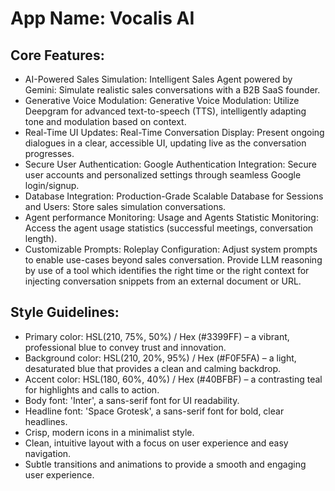 # **App Name**: Vocalis AI

## Core Features:

- AI-Powered Sales Simulation: Intelligent Sales Agent powered by Gemini: Simulate realistic sales conversations with a B2B SaaS founder.
- Generative Voice Modulation: Generative Voice Modulation: Utilize Deepgram for advanced text-to-speech (TTS), intelligently adapting tone and modulation based on context.
- Real-Time UI Updates: Real-Time Conversation Display: Present ongoing dialogues in a clear, accessible UI, updating live as the conversation progresses.
- Secure User Authentication: Google Authentication Integration: Secure user accounts and personalized settings through seamless Google login/signup.
- Database Integration: Production-Grade Scalable Database for Sessions and Users: Store sales simulation conversations.
- Agent performance Monitoring: Usage and Agents Statistic Monitoring: Access the agent usage statistics (successful meetings, conversation length).
- Customizable Prompts: Roleplay Configuration: Adjust system prompts to enable use-cases beyond sales conversation. Provide LLM reasoning by use of a tool which identifies the right time or the right context for injecting conversation snippets from an external document or URL. 

## Style Guidelines:

- Primary color: HSL(210, 75%, 50%) / Hex (#3399FF) – a vibrant, professional blue to convey trust and innovation. 
- Background color: HSL(210, 20%, 95%) / Hex (#F0F5FA) – a light, desaturated blue that provides a clean and calming backdrop.
- Accent color: HSL(180, 60%, 40%) / Hex (#40BFBF) – a contrasting teal for highlights and calls to action.
- Body font: 'Inter', a sans-serif font for UI readability.
- Headline font: 'Space Grotesk', a sans-serif font for bold, clear headlines.
- Crisp, modern icons in a minimalist style.
- Clean, intuitive layout with a focus on user experience and easy navigation.
- Subtle transitions and animations to provide a smooth and engaging user experience.